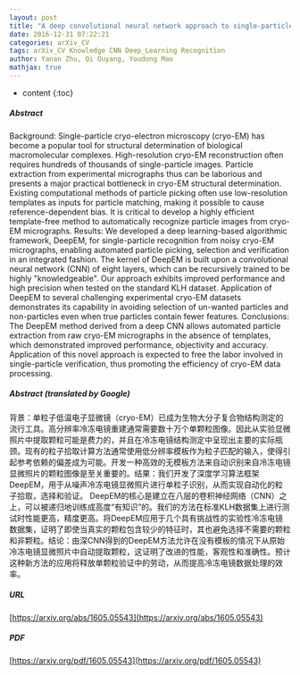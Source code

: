```yaml
---
layout: post
title: "A deep convolutional neural network approach to single-particle recognition in cryo-electron microscopy"
date: 2016-12-31 07:22:21
categories: arXiv_CV
tags: arXiv_CV Knowledge CNN Deep_Learning Recognition
author: Yanan Zhu, Qi Ouyang, Youdong Mao
mathjax: true
---
```


* content
{:toc}

##### Abstract
Background: Single-particle cryo-electron microscopy (cryo-EM) has become a popular tool for structural determination of biological macromolecular complexes. High-resolution cryo-EM reconstruction often requires hundreds of thousands of single-particle images. Particle extraction from experimental micrographs thus can be laborious and presents a major practical bottleneck in cryo-EM structural determination. Existing computational methods of particle picking often use low-resolution templates as inputs for particle matching, making it possible to cause reference-dependent bias. It is critical to develop a highly efficient template-free method to automatically recognize particle images from cryo-EM micrographs. Results: We developed a deep learning-based algorithmic framework, DeepEM, for single-particle recognition from noisy cryo-EM micrographs, enabling automated particle picking, selection and verification in an integrated fashion. The kernel of DeepEM is built upon a convolutional neural network (CNN) of eight layers, which can be recursively trained to be highly "knowledgeable". Our approach exhibits improved performance and high precision when tested on the standard KLH dataset. Application of DeepEM to several challenging experimental cryo-EM datasets demonstrates its capability in avoiding selection of un-wanted particles and non-particles even when true particles contain fewer features. Conclusions: The DeepEM method derived from a deep CNN allows automated particle extraction from raw cryo-EM micrographs in the absence of templates, which demonstrated improved performance, objectivity and accuracy. Application of this novel approach is expected to free the labor involved in single-particle verification, thus promoting the efficiency of cryo-EM data processing.

##### Abstract (translated by Google)
背景：单粒子低温电子显微镜（cryo-EM）已成为生物大分子复合物结构测定的流行工具。高分辨率冷冻电镜重建通常需要数十万个单颗粒图像。因此从实验显微照片中提取颗粒可能是费力的，并且在冷冻电镜结构测定中呈现出主要的实际瓶颈。现有的粒子拾取计算方法通常使用低分辨率模板作为粒子匹配的输入，使得引起参考依赖的偏差成为可能。开发一种高效的无模板方法来自动识别来自冷冻电镜显微照片的颗粒图像是至关重要的。结果：我们开发了深度学习算法框架DeepEM，用于从噪声冷冻电镜显微照片进行单粒子识别，从而实现自动化的粒子拾取，选择和验证。 DeepEM的核心是建立在八层的卷积神经网络（CNN）之上，可以被递归地训练成高度“有知识”的。我们的方法在标准KLH数据集上进行测试时性能更高，精度更高。将DeepEM应用于几个具有挑战性的实验性冷冻电镜数据集，证明了即使当真实的颗粒包含较少的特征时，其也避免选择不需要的颗粒和非颗粒。结论：由深CNN得到的DeepEM方法允许在没有模板的情况下从原始冷冻电镜显微照片中自动提取颗粒，这证明了改进的性能，客观性和准确性。预计这种新方法的应用将释放单颗粒验证中的劳动，从而提高冷冻电镜数据处理的效率。

##### URL
[https://arxiv.org/abs/1605.05543](https://arxiv.org/abs/1605.05543)

##### PDF
[https://arxiv.org/pdf/1605.05543](https://arxiv.org/pdf/1605.05543)

